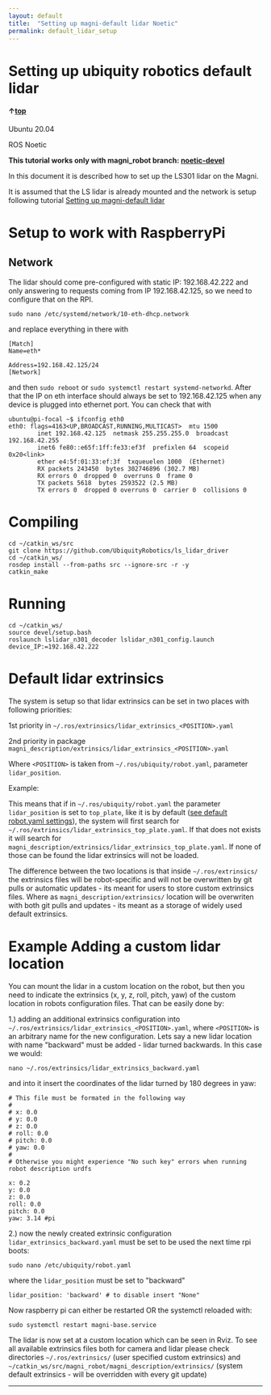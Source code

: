 ```yaml
---
layout: default
title:  "Setting up magni-default lidar Noetic"
permalink: default_lidar_setup
---
```

# Setting up ubiquity robotics default lidar

#### &uarr;[top]( https://ubiquityrobotics.github.io/learn/)

Ubuntu 20.04

ROS Noetic

**This tutorial works only with magni_robot branch: [noetic-devel](https://github.com/UbiquityRobotics/magni_robot/tree/noetic-devel/)**

In this document it is described how to set up the LS301 lidar on the Magni.

It is assumed that the LS lidar is already mounted and the network is setup following tutorial [Setting up magni-default lidar](/learn/doing_more/ls_lidar_setup_common.md)

# Setup to work with RaspberryPi

## Network
The lidar should come pre-configured with static IP: 192.168.42.222 and only answering to requests coming from IP 192.168.42.125, so we need to configure that on the RPI.

    sudo nano /etc/systemd/network/10-eth-dhcp.network

and replace everything in there with 

    [Match]
    Name=eth*

    Address=192.168.42.125/24
    [Network]

and then `sudo reboot` or `sudo systemctl restart systemd-networkd`. After that the IP on eth interface should always be set to 192.168.42.125 when any device is plugged into ethernet port. You can check that with

    ubuntu@pi-focal ~$ ifconfig eth0
    eth0: flags=4163<UP,BROADCAST,RUNNING,MULTICAST>  mtu 1500
            inet 192.168.42.125  netmask 255.255.255.0  broadcast 192.168.42.255
            inet6 fe80::e65f:1ff:fe33:ef3f  prefixlen 64  scopeid 0x20<link>
            ether e4:5f:01:33:ef:3f  txqueuelen 1000  (Ethernet)
            RX packets 243450  bytes 302746896 (302.7 MB)
            RX errors 0  dropped 0  overruns 0  frame 0
            TX packets 5618  bytes 2593522 (2.5 MB)
            TX errors 0  dropped 0 overruns 0  carrier 0  collisions 0



# Compiling

    cd ~/catkin_ws/src
    git clone https://github.com/UbiquityRobotics/ls_lidar_driver
    cd ~/catkin_ws/
    rosdep install --from-paths src --ignore-src -r -y
    catkin_make
    

# Running

    cd ~/catkin_ws/
    source devel/setup.bash
    roslaunch lslidar_n301_decoder lslidar_n301_config.launch device_IP:=192.168.42.222

# Default lidar extrinsics

The system is setup so that lidar extrinsics can be set in two places with following priorities:
    
1st priority in `~/.ros/extrinsics/lidar_extrinsics_<POSITION>.yaml`
    
2nd priority in package `magni_description/extrinsics/lidar_extrinsics_<POSITION>.yaml`

Where `<POSITION>` is taken from `~/.ros/ubiquity/robot.yaml`, parameter `lidar_position`.

Example: 

This means that if in `~/.ros/ubiquity/robot.yaml` the parameter `lidar_position` is set to `top_plate`, like it is by default ([see default robot.yaml settings](https://github.com/UbiquityRobotics/magni_robot/blob/noetic-devel/magni_bringup/config/default_robot.yaml)), the system will first search for `~/.ros/extrinsics/lidar_extrinsics_top_plate.yaml`. If that does not exists it will search for `magni_description/extrinsics/lidar_extrinsics_top_plate.yaml`. If none of those can be found the lidar extrinsics will not be loaded.

The difference between the two locations is that inside `~/.ros/extrinsics/` the extrinsics files will be robot-specific and will not be overwritten by git pulls or automatic updates - its meant for users to store custom extrinsics files. Where as `magni_description/extrinsics/` location will be overwriten with both git pulls and updates - its meant as a storage of widely used default extrinsics.


# Example Adding a custom lidar location

You can mount the lidar in a custom location on the robot, but then you need to indicate the extrinsics (x, y, z, roll, pitch, yaw) of the custom location in robots configuration files. That can be easily done by:

1.) adding an additional extrinsics configuration into `~/.ros/extrinsics/lidar_extrinsics_<POSITION>.yaml`, where `<POSITION>` is an arbitrary name for the new configuration. Lets say a new lidar location with name "backward" must be added - lidar turned backwards. In this case we would:

    nano ~/.ros/extrinsics/lidar_extrinsics_backward.yaml

and into it insert the coordinates of the lidar turned by 180 degrees in yaw:

    # This file must be formated in the following way
    #
    # x: 0.0
    # y: 0.0
    # z: 0.0
    # roll: 0.0
    # pitch: 0.0
    # yaw: 0.0
    #
    # Otherwise you might experience "No such key" errors when running robot description urdfs

    x: 0.2
    y: 0.0
    z: 0.0
    roll: 0.0
    pitch: 0.0
    yaw: 3.14 #pi

2.) now the newly created extrinsic configuration `lidar_extrinsics_backward.yaml` must be set to be used the next time rpi boots:

    sudo nano /etc/ubiquity/robot.yaml

where the `lidar_position` must be set to "backward"

    lidar_position: 'backward' # to disable insert "None"

Now raspberry pi can either be restarted OR the systemctl reloaded with:

    sudo systemctl restart magni-base.service

The lidar is now set at a custom location which can be seen in Rviz. To see all available extrinsics files both for camera and lidar please check directories `~/.ros/extrinsics/` (user specified custom extrinsics) and `~/catkin_ws/src/magni_robot/magni_description/extrinsics/` (system default extrinsics - will be overridden with every git update)

***